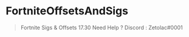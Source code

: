 # FortniteOffsetsAndSigs
> Fortnite Sigs &amp; Offsets 17.30
> Need Help ? Discord : Zetolac#0001
>  



